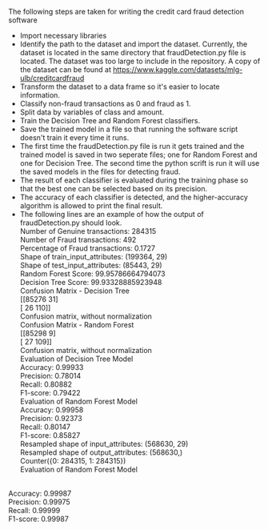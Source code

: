 The following steps are taken for writing the credit card fraud detection software
* Import necessary libraries 
* Identify the path to the dataset and import the dataset. Currently, the dataset is located in the same directory that fraudDetection.py file is located. The dataset was too large to include in the repository. A copy of the dataset can be found at https://www.kaggle.com/datasets/mlg-ulb/creditcardfraud 
* Transform the dataset to a data frame so it's easier to locate information.
* Classify non-fraud transactions as 0 and fraud as 1. 
* Split data by variables of class and amount.
* Train the Decision Tree and Random Forest classifiers.
* Save the trained model in a file so that running the software script doesn't train it every time it runs. 
* The first time the fraudDetection.py file is run it gets trained and the trained model is saved in two seperate files; one for Random Forest and one for Decision Tree. The second time the python scrift is run it will use the saved models in the files for detecting fraud.
* The result of each classifier is evaluated during the training phase so that the best one can be selected based on its precision. 
* The accuracy of each classifier is detected, and the higher-accuracy algorithm is allowed to print the final result.
* The following lines are an example of how the output of fraudDetection.py should look.
<br />    Number of Genuine transactions:  284315
<br />    Number of Fraud transactions:  492
<br />    Percentage of Fraud transactions: 0.1727
<br />    Shape of train_input_attributes:  (199364, 29)
<br />    Shape of test_input_attributes:  (85443, 29)
<br />    Random Forest Score:  99.95786664794073
<br />    Decision Tree Score:  99.93328885923948
<br />    Confusion Matrix - Decision Tree
<br />    [[85276    31]
<br />     [   26   110]]
<br />    Confusion matrix, without normalization
<br />    Confusion Matrix - Random Forest
<br />    [[85298     9]
<br />     [   27   109]]
<br />    Confusion matrix, without normalization
<br />    Evaluation of Decision Tree Model
<br />    Accuracy: 0.99933
<br />    Precision: 0.78014
<br />    Recall: 0.80882
<br />    F1-score: 0.79422
<br />    Evaluation of Random Forest Model
<br />    Accuracy: 0.99958
<br />    Precision: 0.92373
<br />    Recall: 0.80147
<br />    F1-score: 0.85827
<br />    Resampled shape of input_attributes:  (568630, 29)
<br />    Resampled shape of output_attributes:  (568630,)
<br />    Counter({0: 284315, 1: 284315})
<br />    Evaluation of Random Forest Model

<br />    Accuracy: 0.99987
<br />    Precision: 0.99975
<br />    Recall: 0.99999
<br />    F1-score: 0.99987
